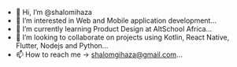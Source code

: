 - 👋 Hi, I’m @shalomihaza
- 👀 I’m interested in Web and Mobile application development...
- 🌱 I’m currently learning Product Design at AltSchool Africa...
- 💞️ I’m looking to collaborate on projects using Kotlin, React Native, Flutter, Nodejs and Python...
- 📫 How to reach me -> shalomgihaza@gmail.com...

<!---
shalomihaza/shalomihaza is a ✨ special ✨ repository because its `README.md` (this file) appears on your GitHub profile.
You can click the Preview link to take a look at your changes.
--->
